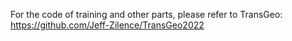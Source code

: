 For the code of training and other parts, please refer to TransGeo:
https://github.com/Jeff-Zilence/TransGeo2022
